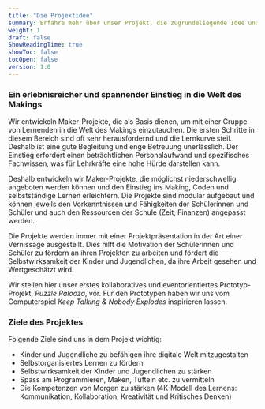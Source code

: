 ```yaml
---
title: "Die Projektidee"
summary: Erfahre mehr über unser Projekt, die zugrundeliegende Idee und dessen Ziele.
weight: 1
draft: false
ShowReadingTime: true
showToc: false
tocOpen: false
version: 1.0
---
```


### Ein erlebnisreicher und spannender Einstieg in die Welt des Makings

Wir entwickeln Maker-Projekte, die als Basis dienen, um mit einer Gruppe von Lernenden in die Welt des Makings einzutauchen. Die ersten Schritte in diesem Bereich sind oft sehr herausfordernd und die Lernkurve steil. Deshalb ist eine gute Begleitung und enge Betreuung unerlässlich. Der Einstieg erfordert einen beträchtlichen Personalaufwand und spezifisches Fachwissen, was für Lehrkräfte eine hohe Hürde darstellen kann.

Deshalb entwickeln wir Maker-Projekte, die möglichst niederschwellig angeboten werden können und den Einstieg ins Making, Coden und selbstständige Lernen erleichtern. Die Projekte sind modular aufgebaut und können jeweils den Vorkenntnissen und Fähigkeiten der Schülerinnen und Schüler und auch den Ressourcen der Schule (Zeit, Finanzen) angepasst werden.

Die Projekte werden immer mit einer Projektpräsentation in der Art einer Vernissage ausgestellt. Dies hilft die Motivation der Schülerinnen und Schüler zu fördern an ihren Projekten zu arbeiten und fördert die Selbstwirksamkeit der Kinder und Jugendlichen, da ihre Arbeit gesehen und Wertgeschätzt wird.

Wir stellen hier unser erstes kollaboratives und eventorientiertes Prototyp-Projekt, *Puzzle Palooza*, vor. Für den Prototypen haben wir uns vom Computerspiel *Keep Talking & Nobody Explodes* inspirieren lassen.

### Ziele des Projektes

Folgende Ziele sind uns in dem Projekt wichtig:

- Kinder und Jugendliche zu befähigen ihre digitale Welt mitzugestalten
- Selbstorganisiertes Lernen zu fördern
- Selbstwirksamkeit der Kinder und Jugendlichen zu stärken
- Spass am Programmieren, Maken, Tüfteln etc. zu vermitteln
- Die Kompetenzen von Morgen zu stärken (4K-Modell des Lernens:  Kommunikation, Kollaboration, Kreativität und Kritisches Denken)